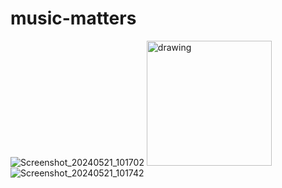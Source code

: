 # music-matters
![Screenshot_20240521_101702](https://github.com/Odhiambo-Michael-Allan/music-matters/assets/111270923/c7627a48-3135-491b-aa4e-e136effe406c)
<img src="Screenshot_20240521_101702" alt="drawing" width="200"/>
![Screenshot_20240521_101742](https://github.com/Odhiambo-Michael-Allan/music-matters/assets/111270923/95c6d4c9-0d33-4d15-8da7-b0c7e28719d0)
